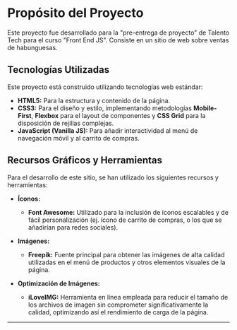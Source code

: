# Propósito del Proyecto

Este proyecto fue desarrollado para la "pre-entrega de proyecto" de Talento Tech para el curso "Front End JS". Consiste en un sitio de web sobre ventas de habunguesas.

## Tecnologías Utilizadas

Este proyecto está construido utilizando tecnologías web estándar:

* **HTML5:** Para la estructura y contenido de la página.
* **CSS3:** Para el diseño y estilo, implementando metodologías **Mobile-First**, **Flexbox** para el layout de componentes y **CSS Grid** para la disposición de rejillas complejas.
* **JavaScript (Vanilla JS):** Para añadir interactividad al menú de navegación móvil y al carrito de compras.

## Recursos Gráficos y Herramientas

Para el desarrollo de este sitio, se han utilizado los siguientes recursos y herramientas:

* **Íconos:**
    * **Font Awesome:** Utilizado para la inclusión de íconos escalables y de fácil personalización (ej. ícono de carrito de compras, o los que se añadirían para redes sociales).

* **Imágenes:**
    * **Freepik:** Fuente principal para obtener las imágenes de alta calidad utilizadas en el menú de productos y otros elementos visuales de la página.

* **Optimización de Imágenes:**
    * **iLoveIMG:** Herramienta en línea empleada para reducir el tamaño de los archivos de imagen sin comprometer significativamente la calidad, optimizando así el rendimiento de carga de la página.

---
